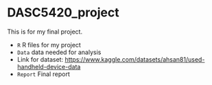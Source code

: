 # DASC5420_project

This is for my final project.

- `R` R files for my project
- `Data` data needed for analysis
- Link for dataset: https://www.kaggle.com/datasets/ahsan81/used-handheld-device-data 
- `Report` Final report
